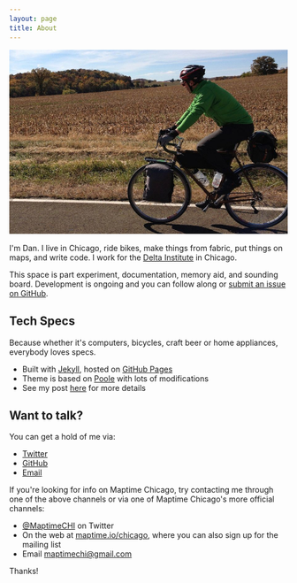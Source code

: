 ```yaml
---
layout: page
title: About
---
```


![the ol' me](/assets/selfie.jpg)

I'm Dan. I live in Chicago, ride bikes, make things from fabric, put things on maps, and write code. I work for the [Delta Institute](http://www.delta-institute.org) in Chicago.  

This space is part experiment, documentation, memory aid, and sounding board. Development is ongoing and you can follow along or [submit an issue on GitHub](https://github.com/danswick/danswick.github.io/issues?state=open). 

## Tech Specs 

Because whether it's computers, bicycles, craft beer or home appliances, everybody loves specs. 

- Built with [Jekyll](http://jekyllrb.com), hosted on [GitHub Pages](https://github.com/danswick/danswick.github.io)
- Theme is based on [Poole](http://github.com/poole/poole) with lots of modifications
- See my post [here](http://danswick.com/posts/setup/) for more details 


## Want to talk?

You can get a hold of me via:

- [Twitter](https://twitter.com/DanSwick)
- [GitHub](https://github.com/danswick/)
- [Email](mailto:dan.swick+personal_site@gmail.com)

If you're looking for info on Maptime Chicago, try contacting me through one of the above channels or via one of Maptime Chicago's more official channels:

- [@MaptimeCHI](http://twitter.com/MaptimeCHI) on Twitter
- On the web at [maptime.io/chicago](http://maptime.io/chicago/), where you can also sign up for the mailing list
- Email [maptimechi@gmail.com](mailto:maptimechi@gmail.com)

Thanks!

